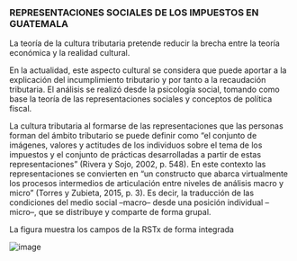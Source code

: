 ### REPRESENTACIONES SOCIALES DE LOS IMPUESTOS EN GUATEMALA

La teoría de la cultura tributaria pretende reducir la brecha entre la teoría económica y la realidad cultural.

En la actualidad, este aspecto cultural se considera que puede aportar a la explicación del incumplimiento tributario y por tanto a la recaudación tributaria. El análisis se realizó desde la psicología social, tomando como base la teoría de las representaciones sociales y conceptos de política fiscal. 

La cultura tributaria al formarse de las representaciones que las personas forman del ámbito tributario se puede definir como “el conjunto de imágenes, valores y actitudes de los individuos sobre el tema de los impuestos y el conjunto de prácticas desarrolladas a partir de estas representaciones” (Rivera y Sojo, 2002, p. 548). En este contexto las representaciones se convierten en “un constructo que abarca virtualmente los procesos intermedios de articulación entre niveles de análisis macro y micro” (Torres y Zubieta, 2015, p. 3). Es decir, la traducción de las condiciones del medio social –macro– desde una posición individual –micro–, que se distribuye y comparte de forma grupal.

La figura muestra los campos de la RSTx de forma integrada

![image](https://user-images.githubusercontent.com/82233779/212377340-e4cdf924-0650-4bcc-a06b-59ceee828b6b.png)
